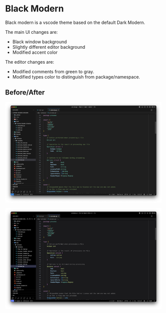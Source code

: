 # Black Modern

Black modern is a vscode theme based on the default Dark Modern.

The main UI changes are:
- Black window background
- Slightly different editor background
- Modified accent color

The editor changes are:
- Modified comments from green to gray.
- Modified types color to distinguish from package/namespace.

## Before/After

![Before](./images/before.png)

![After](./images/after.png)
